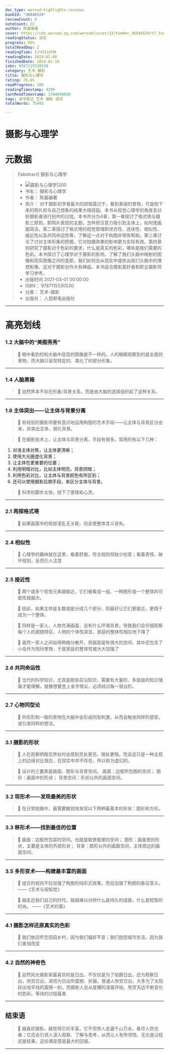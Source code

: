 ```yaml
---
doc_type: weread-highlights-reviews
bookId: "36846529"
reviewCount: 0
noteCount: 22
author: 陈磊编著
cover: https://cdn.weread.qq.com/weread/cover/33/YueWen_36846529/t7_YueWen_36846529.jpg
readingStatus: 读完
progress: 99%
totalReadDay: 2
readingTime: 1小时11分钟
readingDate: 2024-01-08
finishedDate: 2024-01-10
isbn: 9787115530530
category: 艺术 摄影
title: 摄影与心理学
rating: 76.8%
readProgress: 100
readingTimestamp: 4299
lastReadTimestamp: 1704898650
tags: 读书笔记 艺术 摄影 读完
totalWords: 75492

---
```


# 摄影与心理学

# 元数据
> [!abstract] 摄影与心理学
> - ![ 摄影与心理学|200](https://cdn.weread.qq.com/weread/cover/33/YueWen_36846529/t7_YueWen_36846529.jpg)
> - 书名： 摄影与心理学
> - 作者： 陈磊编著
> - 简介： 对于摄影初学者最大的烦恼莫过于，看到美丽的景物，可是拍下来的照片却与自己想象的结果大相径庭。本书从视觉心理学的角度去分析摄影者进行创作的过程。本书共分为4章，第一章探讨了格式塔与摄影三原则，即照片表现的主题，怎样把注意力吸引到主体上，如何使画面简洁，第二章探讨了格式塔的视觉原理即闭合性、连续性、相似性、接近性以及共同命运性等，了解这一点对于构图非常有帮助。第三章讨论了讨对主体形象的把握，它对拍摄效果的影响更为实际有效。第四章则研究了摄影对于色彩的要求，什么是真实的色彩，哪些是我们需要的色彩。本书探讨了心理学对于摄影的影响，了解了我们头脑中映射的图像和现实图像之间的差距，我们如何去从现实中提炼出我们头脑中的理想影像，这对于摄影创作大有裨益。本书适合摄影爱好者和职业摄影师学习参考。
> - 出版时间 2021-03-01 00:00:00
> - ISBN： 9787115530530
> - 分类： 艺术-摄影
> - 出版社： 人民邮电出版社



---


# 高亮划线


### 1.2 大脑中的“美图秀秀”


> 📌 眼中看到的和大脑中显现的图像是不一样的。人的眼睛观察到的是全面的景物，而大脑只呈现特定的、美化了的部分形象。

---

### 1.4 人脑黑箱


> 📌 自然界本不存在形象/背景关系，而是由大脑的选择组织起了这种关系。

---

### 1.6 主体突出——让主体与背景分离


> 📌 有经验的摄影师要有意识地运用构图的艺术手段——让主体与背景区分出来，并突出主体，弱化背景。

> 📌 在摄影技术上，让主体与背景分离，手段有很多。常用的有以下几种：
   1. 对准主体对焦，让主体更清晰；
   2. 使用大光圈虚化背景；
   3. 让主体在更重要的位置；
   4. 利用明暗对比，比如主体明亮，背景阴暗；
   5. 利用色彩对比，让主体与背景颜色有所区别；
   6. 还可以使用摄影后期手段，来区分主体与背景。

> 📌 科学的脚步太快，抛下了感情和心灵。

---

### 2.1 再探格式塔


> 📌 如果画面中的局部凌乱无关联，则会使整体含义丧失。

---

### 2.4 相似性


> 📌 心理学的趣味就在这里，看着舒服，符合规则但缺少创意；看着奇怪，破坏规则，反而引人注意

---

### 2.5 接近性


> 📌 两个或多个视觉元素越接近，它们被看成一组、一种图形或一个整体的可能性就越大。

> 📌 因此，如果主体是复数或是分成几个部分，则最好让它们更接近，更趋于成为一个整体。

> 📌 同样是一家人，人物充满画面，没有什么环境背景，导致我们会仔细观察每个人的面貌特征，人物的个体性突显，家庭的整体性相应地下降了

> 📌 虽然一家人之间站得稍微分散开，但画面留有很大的空间，其中还包含了小岛作为陪衬景物，于是家庭的整体性被大大加强了

---

### 2.6 共同命运性


> 📌 当代的科学知识，尤其是那些前沿知识，需要有大量的、多层级的知识储备才能理解。就像想要登上金字塔尖，必须经过每一层台阶。

---

### 2.7 心物同型论


> 📌 外形形制一致的景物在大脑中会形成同型刺激，从而会触发同样的感受，或引发同样的想法。

---

### 3.1 摄影的形状


> 📌 人在观察明暗交界处时会感到亮处更亮、暗处更暗。而且这只是一种主观上的边缘对比效应，在现实中并不存在，所以称为虚幻的。

> 📌 设计的三要素是画面、图形与背景空间。
   画面：边框所包围的空间；
   图形：画面中的形状；
   背景空间：形状以外的画面空间。

---

### 3.2 现形术——发现最美的形状


> 📌 在日常拍摄中，最需要敏锐地发现以下两种最基本的形状：圆形和方形。

---

### 3.3 移形术——找到最佳的位置


> 📌 画面：边框所包容的空间，也就是取景框里的空间；
   图形：画面里的形状，主要是主体的外部形状；
   背景：图形以外的画面空间，主体周边的画面空间。

---

### 3.5 多形变术——构建最丰富的画面


> 📌 组合的规则不仅加强了构图的纯形式效果，而且加强了构图的象征意义。
   ——《艺术与视知觉》

> 📌 越走近我们自己的时代，就越难以分辨什么是持久的成就，什么是短暂的时尚。
   ——《艺术的事》

---

### 4.1 摄影怎样还原真实的色彩


> 📌 我们依旧怀念田园乡村，因为我们偏好不变；我们抱怨城市生活，因为我们害怕改变

---

### 4.2 自然的神奇色


> 📌 自然风光摄影家最喜欢的是日出，不仅仅是为了拍摄日出，还为观察日出，欣赏日出，进而为日出所震撼、折服。普通人欣赏日出，大多为了太阳跃出地平线的震撼一刻，而摄影人会从星耀的凌晨开始，欣赏天边不断变化的色彩。等待的过程最美

---

## 结束语


> 📌 越喜欢摄影，越觉得它的丰富。它不但带人走遍千山万水，看尽人世沧桑；它还会引领人深入观察、了解与思考，从而让人有所领悟。无论是过程还是结果，这份满足感是最大的回报。

---

